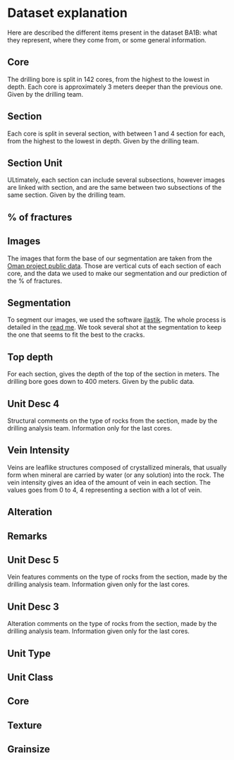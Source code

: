 # **Dataset explanation**
Here are described the different items present in the dataset BA1B: what they represent, where they come from, or some general information.

## **Core**
The drilling bore is split in 142 cores, from the highest to the lowest in depth. Each core is approximately 3 meters deeper than the previous one. Given by the drilling team.

## **Section**
Each core is split in several section, with between 1 and 4 section for each, from the highest to the lowest in depth. Given by the drilling team.

## **Section Unit**
ULtimately, each section can include several subsections, however images are linked with section, and are the same between two subsections of the same section. Given by the drilling team.

## **% of fractures**

## **Images**
The images that form the base of our segmentation are taken from the [Oman project public data](https://www.icdp-online.org/projects/by-continent/asia/oodp-oman/public-data-2). Those are vertical cuts of each section of each core, and the data we used to make our segmentation and our prediction of the % of fractures.

## **Segmentation**
To segment our images, we used the software [ilastik](ilastik.org). The whole process is detailed in the [read me](README.md). We took several shot at the segmentation to keep the one that seems to fit the best to the cracks. 

## **Top depth**
For each section, gives the depth of the top of the section in meters. The drilling bore goes down to 400 meters. Given by the public data.

## **Unit Desc 4**
Structural comments on the type of rocks from the section, made by the drilling analysis team.  Information only for the last cores.

## **Vein Intensity**
Veins are leaflike structures composed of crystallized minerals, that usually form when mineral are carried by water (or any solution) into the rock. The vein intensity gives an idea of the amount of vein in each section. The values goes from 0 to 4, 4 representing a section with a lot of vein. 

## **Alteration**

## **Remarks**

## **Unit Desc 5**
Vein features comments on the type of rocks from the section, made by the drilling analysis team.  Information given only for the last cores.

## **Unit Desc 3**
Alteration comments on the type of rocks from the section, made by the drilling analysis team.  Information given only for the last cores.

## **Unit Type**

## **Unit Class**

## **Core**

## **Texture**

## **Grainsize**
